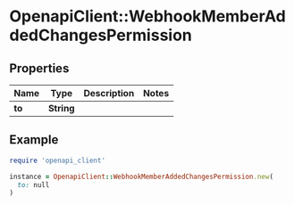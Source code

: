# OpenapiClient::WebhookMemberAddedChangesPermission

## Properties

| Name | Type | Description | Notes |
| ---- | ---- | ----------- | ----- |
| **to** | **String** |  |  |

## Example

```ruby
require 'openapi_client'

instance = OpenapiClient::WebhookMemberAddedChangesPermission.new(
  to: null
)
```

